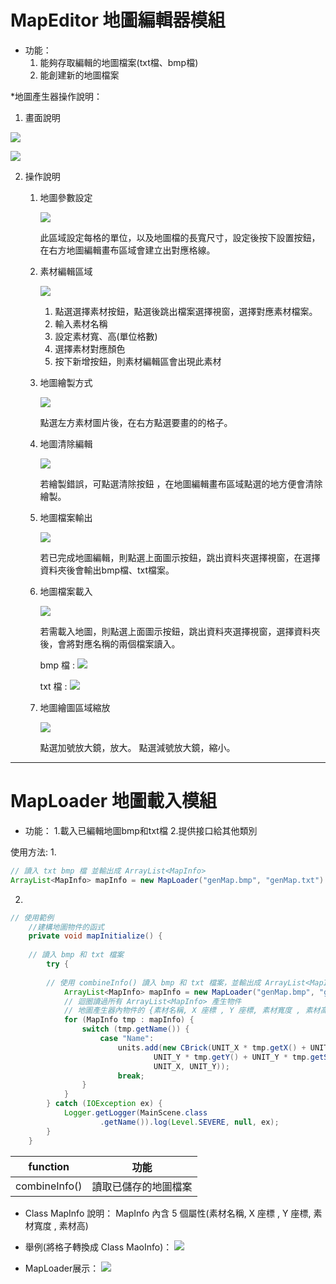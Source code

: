 # MapEditor 地圖編輯器模組
* 功能：
    1. 能夠存取編輯的地圖檔案(txt檔、bmp檔)
    2. 能創建新的地圖檔案




*地圖產生器操作說明：
1. 畫面說明

![](https://i.imgur.com/FUKBoX0.png)
   
![](https://i.imgur.com/jRD4Q7m.png)
      
2. 操作說明

   1. 地圖參數設定

      ![](https://i.imgur.com/co1IpzC.png)



      此區域設定每格的單位，以及地圖檔的長寬尺寸，設定後按下設置按鈕，在右方地圖編輯畫布區域會建立出對應格線。

   2. 素材編輯區域
   
       ![](https://i.imgur.com/9wrr6yP.png)

      1. 點選選擇素材按鈕，點選後跳出檔案選擇視窗，選擇對應素材檔案。
      2. 輸入素材名稱
      3. 設定素材寬、高(單位格數)
      4. 選擇素材對應顏色
      5. 按下新增按鈕，則素材編輯區會出現此素材

 

   3. 地圖繪製方式

        ![](https://i.imgur.com/vdLkfOh.png)


      點選左方素材圖片後，在右方點選要畫的的格子。 

   4. 地圖清除編輯

        ![](https://i.imgur.com/ZAcXjy2.png)

      若繪製錯誤，可點選清除按鈕 ，在地圖編輯畫布區域點選的地方便會清除繪製。 
  
    5. 地圖檔案輸出

        ![](https://i.imgur.com/keerYHO.png)


          若已完成地圖編輯，則點選上面圖示按鈕，跳出資料夾選擇視窗，在選擇資料夾後會輸出bmp檔、txt檔案。




   6. 地圖檔案載入 

        ![](https://i.imgur.com/qaVeYHA.png)

      若需載入地圖，則點選上面圖示按鈕，跳出資料夾選擇視窗，選擇資料夾後，會將對應名稱的兩個檔案讀入。
      
      bmp 檔 : 
      ![](https://i.imgur.com/CST3aAY.png)

      txt 檔 : 
      ![](https://i.imgur.com/ug0dsJj.png)




   7. 地圖繪圖區域縮放 

        ![](https://i.imgur.com/fLtgHpr.png)


      點選加號放大鏡，放大。
      點選減號放大鏡，縮小。

 


---


# MapLoader 地圖載入模組

* 功能：
1.載入已編輯地圖bmp和txt檔
2.提供接口給其他類別



使用方法:
1. 
    
```java
// 讀入 txt bmp 檔 並輸出成 ArrayList<MapInfo>
ArrayList<MapInfo> mapInfo = new MapLoader("genMap.bmp", "genMap.txt").combineInfo();

```
2. 
    
```java
// 使用範例
    //建構地圖物件的函式
    private void mapInitialize() {
    
    // 讀入 bmp 和 txt 檔案
        try {
        
        // 使用 combineInfo() 讀入 bmp 和 txt 檔案，並輸出成 ArrayList<MapInfo>
            ArrayList<MapInfo> mapInfo = new MapLoader("genMap.bmp", "genMap.txt").combineInfo();
            // 迴圈讀過所有 ArrayList<MapInfo> 產生物件
            // 地圖產生器內物件的 {素材名稱, X 座標 , Y 座標, 素材寬度 , 素材高}
            for (MapInfo tmp : mapInfo) {  
                switch (tmp.getName()) {
                    case "Name":   
                        units.add(new CBrick(UNIT_X * tmp.getX() + UNIT_X * tmp.getSizeX() / 2,
                                UNIT_Y * tmp.getY() + UNIT_Y * tmp.getSizeY() / 2,
                                UNIT_X, UNIT_Y));
                        break;
                }
            }
        } catch (IOException ex) {
            Logger.getLogger(MainScene.class
                    .getName()).log(Level.SEVERE, null, ex);
        }
    }
```


| function   | 功能                 |
| ---------- | -------------------- |
| combineInfo() | 讀取已儲存的地圖檔案 |




* Class MapInfo 說明：
MapInfo 內含 5 個屬性(素材名稱, X 座標 , Y 座標, 素材寬度 , 素材高)


* 舉例(將格子轉換成 Class MaoInfo)：
![](https://i.imgur.com/kNf72vw.png)



* MapLoader展示：
![](https://i.imgur.com/cGgn6bp.png)


